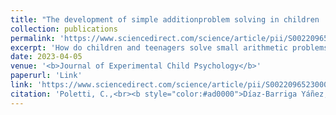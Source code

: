 ```yaml
---
title: "The development of simple additionproblem solving in children : Reliance on automatized counting or memory retrieval depends on both expertise and problemsize"
collection: publications
permalink: 'https://www.sciencedirect.com/science/article/pii/S0022096523000863'
excerpt: 'How do children and teenagers solve small arithmetic problems? Our results support the idea that children use a counting procedure that becomes automatized (as revealed by the priming effect) around 13 years of age'
date: 2023-04-05
venue: '<b>Journal of Experimental Child Psychology</b>'
paperurl: 'Link'
link: 'https://www.sciencedirect.com/science/article/pii/S0022096523000863'
citation: 'Poletti, C.,<br><b style="color:#ad0000">Díaz-Barriga Yáñez, A.</b>, Prado, J., & Thevenot, C. (2023). The development of simple addition problem solving in children : Reliance on automatized counting or memory retrieval depends on both expertise and problem size. <b><i>Journal of Experimental Child Psychology</i></b>, 234. https://doi.org/10.1016/j.jecp.2023.105710'
---
```

